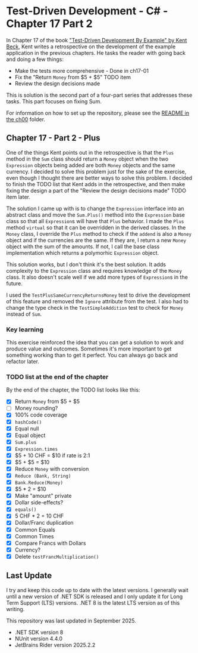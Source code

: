 # Test-Driven Development - C# - Chapter 17 Part 2

In Chapter 17 of the book ["Test-Driven Development By Example" by Kent Beck](https://a.co/d/1sr05eT), Kent writes a retrospective on the
development of the example application in the previous chapters. He tasks the reader with going back and doing a few 
things:
- Make the tests more comprehensive - Done in ch17-01
- Fix the "Return `Money` from \$5 + \$5" TODO item
- Review the design decisions made

This is solution is the second part of a four-part series that addresses these tasks. This part focuses on fixing Sum.

For information on how to set up the repository, please see the [README in the ch00](../ch00/README.md) folder.

## Chapter 17 - Part 2 - Plus
One of the things Kent points out in the retrospective is that the `Plus` method in the `Sum` class should return a
`Money` object when the two `Expression` objects being added are both `Money` objects and the same currency. I decided
to solve this problem just for the sake of the exercise, even though I thought there are better ways to solve this 
problem. I decided to finish the TODO list that Kent adds in the retrospective, and then make fixing the design a part 
of the "Review the design decisions made" TODO item later.

The solution I came up with is to change the `Expression` interface into an abstract class and move the `Sum.Plus()` method
into the `Expression` base class so that all `Expression`s will have that `Plus` behavior. I made the `Plus` method
`virtual` so that it can be overridden in the derived classes. In the `Money` class, I override the `Plus` method to
check if the `addend` is also a `Money` object and if the currencies are the same. If they are, I return a new `Money`
object with the sum of the amounts. If not, I call the base class implementation which returns a polymorhic
`Expression` object.

This solution works, but I don't think it's the best solution. It adds complexity to the `Expression` class and
requires knowledge of the `Money` class. It also doesn't scale well if we add more types of `Expression`s in the future.

I used the `TestPlusSameCurrencyReturnsMoney` test to drive the development of this feature and removed the `Ignore`
attribute from the test. I also had to change the type check in the `TestSimpleAddition` test to check for `Money` instead 
of `Sum`. 

### Key learning
This exercise reinforced the idea that you can get a solution to work and produce value and outcomes. Sometimes it's more
important to get something working than to get it perfect. You can always go back and refactor later.

### TODO list at the end of the chapter
By the end of the chapter, the TODO list looks like this:
- [x] Return `Money` from \$5 + \$5 
- [ ] Money rounding?
- [x] 100% code coverage
- [x] `hashCode()`
- [x] Equal null
- [x] Equal object
- [x] `Sum.plus`
- [x] `Expression.times`
- [x] \$5 + 10 CHF = $10 if rate is 2:1
- [x] \$5 + \$5 = $10
- [x] Reduce `Money` with conversion
- [x] `Reduce (Bank, String)`
- [x] `Bank.Reduce(Money)`
- [x] \$5 * 2 = $10
- [x] Make "amount" private
- [x] Dollar side-effects?
- [x] `equals()`
- [x] 5 CHF * 2 = 10 CHF
- [x] Dollar/Franc duplication
- [x] Common Equals
- [x] Common Times
- [x] Compare Francs with Dollars
- [X] Currency?
- [x] Delete `testFrancMultiplication()`

## Last Update
I try and keep this code up to date with the latest versions. I generally wait until a new version of .NET SDK is 
released and I only update it for Long Term Support (LTS) versions. .NET 8 is the latest LTS version as of this writing.

This repository was last updated in September 2025.
- .NET SDK version 8
- NUnit version 4.4.0
- JetBrains Rider version 2025.2.2